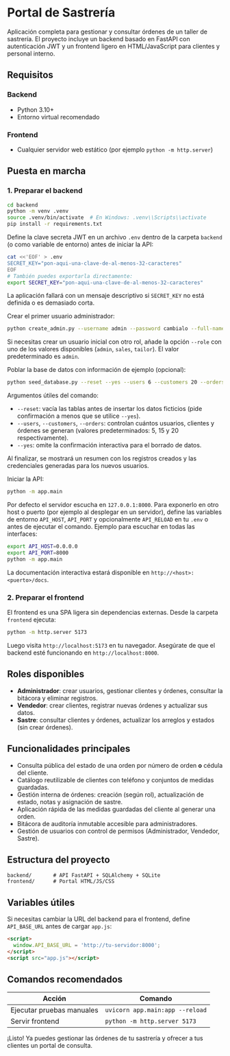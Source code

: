 # Portal de Sastrería

Aplicación completa para gestionar y consultar órdenes de un taller de sastrería. El proyecto incluye un backend basado en FastAPI con autenticación JWT y un frontend ligero en HTML/JavaScript para clientes y personal interno.

## Requisitos

### Backend
- Python 3.10+
- Entorno virtual recomendado

### Frontend
- Cualquier servidor web estático (por ejemplo `python -m http.server`)

## Puesta en marcha

### 1. Preparar el backend

```bash
cd backend
python -m venv .venv
source .venv/bin/activate  # En Windows: .venv\\Scripts\\activate
pip install -r requirements.txt
```

Define la clave secreta JWT en un archivo `.env` dentro de la carpeta `backend` (o como
variable de entorno) antes de iniciar la API:

```bash
cat <<'EOF' > .env
SECRET_KEY="pon-aqui-una-clave-de-al-menos-32-caracteres"
EOF
# También puedes exportarla directamente:
export SECRET_KEY="pon-aqui-una-clave-de-al-menos-32-caracteres"
```

La aplicación fallará con un mensaje descriptivo si `SECRET_KEY` no está definida o es
demasiado corta.

Crear el primer usuario administrador:

```bash
python create_admin.py --username admin --password cambialo --full-name "Administrador"
```

Si necesitas crear un usuario inicial con otro rol, añade la opción `--role` con uno de
los valores disponibles (`admin`, `sales`, `tailor`). El valor predeterminado es
`admin`.

Poblar la base de datos con información de ejemplo (opcional):

```bash
python seed_database.py --reset --yes --users 6 --customers 20 --orders 25
```

Argumentos útiles del comando:

- `--reset`: vacía las tablas antes de insertar los datos ficticios (pide confirmación a menos que se utilice `--yes`).
- `--users`, `--customers`, `--orders`: controlan cuántos usuarios, clientes y órdenes se generan (valores predeterminados: 5, 15 y 20 respectivamente).
- `--yes`: omite la confirmación interactiva para el borrado de datos.

Al finalizar, se mostrará un resumen con los registros creados y las credenciales generadas para los nuevos usuarios.

Iniciar la API:

```bash
python -m app.main
```

Por defecto el servidor escucha en `127.0.0.1:8000`. Para exponerlo en otro host o
puerto (por ejemplo al desplegar en un servidor), define las variables de entorno
`API_HOST`, `API_PORT` y opcionalmente `API_RELOAD` en tu `.env` o antes de ejecutar
el comando. Ejemplo para escuchar en todas las interfaces:

```bash
export API_HOST=0.0.0.0
export API_PORT=8000
python -m app.main
```

La documentación interactiva estará disponible en `http://<host>:<puerto>/docs`.

### 2. Preparar el frontend

El frontend es una SPA ligera sin dependencias externas. Desde la carpeta `frontend` ejecuta:

```bash
python -m http.server 5173
```

Luego visita `http://localhost:5173` en tu navegador. Asegúrate de que el backend esté funcionando en `http://localhost:8000`.

## Roles disponibles

- **Administrador**: crear usuarios, gestionar clientes y órdenes, consultar la bitácora y eliminar registros.
- **Vendedor**: crear clientes, registrar nuevas órdenes y actualizar sus datos.
- **Sastre**: consultar clientes y órdenes, actualizar los arreglos y estados (sin crear órdenes).

## Funcionalidades principales

- Consulta pública del estado de una orden por número de orden **o** cédula del cliente.
- Catálogo reutilizable de clientes con teléfono y conjuntos de medidas guardadas.
- Gestión interna de órdenes: creación (según rol), actualización de estado, notas y asignación de sastre.
- Aplicación rápida de las medidas guardadas del cliente al generar una orden.
- Bitácora de auditoría inmutable accesible para administradores.
- Gestión de usuarios con control de permisos (Administrador, Vendedor, Sastre).

## Estructura del proyecto

```
backend/       # API FastAPI + SQLAlchemy + SQLite
frontend/      # Portal HTML/JS/CSS
```

## Variables útiles

Si necesitas cambiar la URL del backend para el frontend, define `API_BASE_URL` antes de cargar `app.js`:

```html
<script>
  window.API_BASE_URL = 'http://tu-servidor:8000';
</script>
<script src="app.js"></script>
```

## Comandos recomendados

| Acción | Comando |
|--------|---------|
| Ejecutar pruebas manuales | `uvicorn app.main:app --reload` |
| Servir frontend | `python -m http.server 5173` |

¡Listo! Ya puedes gestionar las órdenes de tu sastrería y ofrecer a tus clientes un portal de consulta.
